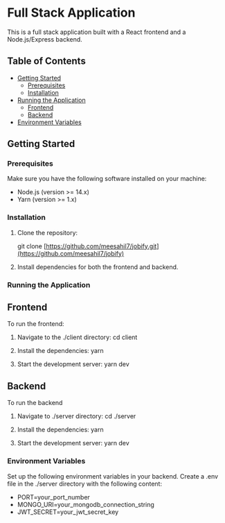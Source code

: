# Full Stack Application

This is a full stack application built with a React frontend and a Node.js/Express backend. 

## Table of Contents

- [Getting Started](#getting-started)
  - [Prerequisites](#prerequisites)
  - [Installation](#installation)
- [Running the Application](#running-the-application)
  - [Frontend](#frontend)
  - [Backend](#backend)
- [Environment Variables](#environment-variables)

## Getting Started

### Prerequisites

Make sure you have the following software installed on your machine:

- Node.js (version >= 14.x)
- Yarn (version >= 1.x)

### Installation

1. Clone the repository:

   git clone [https://github.com/meesahil7/jobify.git](https://github.com/meesahil7/jobify)

2. Install dependencies for both the frontend and backend.

### Running the Application

## Frontend

To run the frontend:

1. Navigate to the ./client directory:
   cd client

2. Install the dependencies:
   yarn

3. Start the development server:
   yarn dev

## Backend

To run the backend

1. Navigate to ./server directory:
   cd ./server

2. Install the dependencies:
   yarn

3. Start the development server:
   yarn dev

### Environment Variables

Set up the following environment variables in your backend. Create a .env file in the ./server directory with the following content:

- PORT=your_port_number
- MONGO_URI=your_mongodb_connection_string
- JWT_SECRET=your_jwt_secret_key
